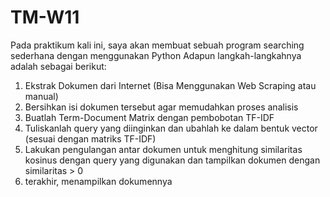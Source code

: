 # TM-W11
Pada praktikum kali ini, saya akan membuat sebuah program searching sederhana dengan menggunakan Python
Adapun langkah-langkahnya adalah sebagai berikut:
1. Ekstrak Dokumen dari Internet (Bisa Menggunakan Web Scraping atau manual)
2. Bersihkan isi dokumen tersebut agar memudahkan proses analisis
3. Buatlah Term-Document Matrix dengan pembobotan TF-IDF
4. Tuliskanlah query yang diinginkan dan ubahlah ke dalam bentuk vector (sesuai dengan matriks TF-IDF)
5. Lakukan pengulangan antar dokumen untuk menghitung similaritas kosinus dengan query yang digunakan dan tampilkan dokumen dengan similaritas > 0
6. terakhir, menampilkan dokumennya
